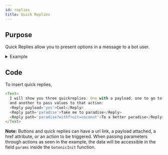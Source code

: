 ```yaml
---
id: replies
title: Quick Replies
---
```


## Purpose

Quick Replies allow you to present options in a message to a bot user.

<details>
<summary>Example</summary>

<img src="https://botonic-doc-static.netlify.com/images/quickreplies.png" width="200">

</details>

## Code

To insert quick replies,

```javascript
<Text>
  I will show you three quickreplies. One with a payload, one to go to an action
  and another to pass values to that action:
  <Reply payload='yes'>Cool</Reply>
  <Reply path='paradise'>Take me to paradise</Reply>
  <Reply path='paradise?withfruit=coconut'>To a better paradise</Reply>
</Text>
```

**Note:** Buttons and quick replies can have a url link, a payload attached, a href attribute, or an action to be triggered. When passing parameters through actions as seen in the example, the data will be accessible in the field `params` inside the `botonicInit` function.
